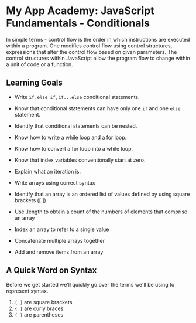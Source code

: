 # My App Academy: JavaScript Fundamentals - Conditionals
In simple terms - control flow is the order in which instructions are executed within a program. One modifies control flow using control structures, expressions that alter the control flow based on given parameters. The control structures within JavaScript allow the program flow to change within a unit of code or a function.

## Learning Goals

* Write ```if```, ```else if```, ```if...else``` conditional statements.
* Know that conditional statements can have only one ```if``` and one ```else``` statement.
* Identify that conditional statements can be nested.

* Know how to write a while loop and a for loop.
* Know how to convert a for loop into a while loop.
* Know that index variables conventionally start at zero.
* Explain what an iteration is.

* Write arrays using correct syntax
* Identify that an array is an ordered list of values defined by using square brackets ([ ])
* Use .length to obtain a count of the numbers of elements that comprise an array
* Index an array to refer to a single value
* Concatenate multiple arrays together
* Add and remove items from an array

## A Quick Word on Syntax
Before we get started we'll quickly go over the terms we'll be using to represent syntax.

1. ```[ ]``` are square brackets
2. ```{ }``` are curly braces
3. ```( )``` are parentheses